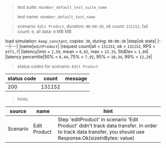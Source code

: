 > test suite: `nbomber_default_test_suite_name`

> test name: `nbomber_default_test_name`

> scenario: `Edit Product`, duration: `00:00:30`, ok count: `131152`, fail count: `0`, all data: `0` MB MB

load simulation: `keep_constant`, copies: `30`, during: `00:00:30`
|step|ok stats|
|---|---|
|name|`editProduct`|
|request count|all = `131152`, ok = `131152`, RPS = `4371,7`|
|latency|min = `2,59`, mean = `6,82`, max = `22,33`, StdDev = `1,89`|
|latency percentile|50% = `6,44`, 75% = `7,92`, 95% = `10,34`, 99% = `12,29`|
> status codes for scenario: `Edit Product`

|status code|count|message|
|---|---|---|
|200|131152||

> hints:

|source|name|hint|
|---|---|---|
|Scenario|Edit Product|Step 'editProduct' in scenario 'Edit Product' didn't track data transfer. In order to track data transfer, you should use Response.Ok(sizeInBytes: value)|
